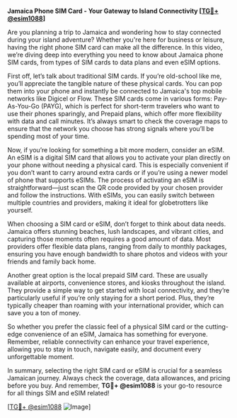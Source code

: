 **Jamaica Phone SIM Card - Your Gateway to Island Connectivity [[TG💪+ @esim1088](https://t.me/s/esim1088)]**

Are you planning a trip to Jamaica and wondering how to stay connected during your island adventure? Whether you're here for business or leisure, having the right phone SIM card can make all the difference. In this video, we’re diving deep into everything you need to know about Jamaica phone SIM cards, from types of SIM cards to data plans and even eSIM options.

First off, let’s talk about traditional SIM cards. If you’re old-school like me, you’ll appreciate the tangible nature of these physical cards. You can pop them into your phone and instantly be connected to Jamaica's top mobile networks like Digicel or Flow. These SIM cards come in various forms: Pay-As-You-Go (PAYG), which is perfect for short-term travelers who want to use their phones sparingly, and Prepaid plans, which offer more flexibility with data and call minutes. It’s always smart to check the coverage maps to ensure that the network you choose has strong signals where you’ll be spending most of your time.

Now, if you’re looking for something a bit more modern, consider an eSIM. An eSIM is a digital SIM card that allows you to activate your plan directly on your phone without needing a physical card. This is especially convenient if you don’t want to carry around extra cards or if you’re using a newer model of phone that supports eSIMs. The process of activating an eSIM is straightforward—just scan the QR code provided by your chosen provider and follow the instructions. With eSIMs, you can easily switch between multiple countries and providers, making it ideal for globetrotters like yourself.

When choosing a SIM card or eSIM, don’t forget to think about data needs. Jamaica offers stunning beaches, lush landscapes, and vibrant cities, and capturing those moments often requires a good amount of data. Most providers offer flexible data plans, ranging from daily to monthly packages, ensuring you have enough bandwidth to share photos and videos with your friends and family back home.

Another great option is the local prepaid SIM card. These are usually available at airports, convenience stores, and kiosks throughout the island. They provide a simple way to get started with local connectivity, and they’re particularly useful if you’re only staying for a short period. Plus, they’re typically cheaper than roaming with your international provider, which can save you a ton of money.

So whether you prefer the classic feel of a physical SIM card or the cutting-edge convenience of an eSIM, Jamaica has something for everyone. Remember, reliable connectivity can enhance your travel experience, allowing you to stay in touch, navigate easily, and document every unforgettable moment.

In summary, selecting the right SIM card or eSIM is crucial for a seamless Jamaican journey. Always check the coverage, data allowances, and pricing before you buy. And remember, **TG💪+ @esim1088** is your go-to resource for all things SIM and eSIM related!

[[TG💪+ @esim1088](https://t.me/s/esim1088) ![Image](https://i.postimg.cc/Y0z9fWf4/image.png)]